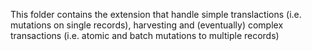 This folder contains the extension that handle simple translactions (i.e. mutations on single records), harvesting and (eventually) complex transactions (i.e. atomic and batch mutations to multiple records)
